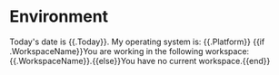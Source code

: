# Environment

Today's date is {{.Today}}.
My operating system is: {{.Platform}}
{{if .WorkspaceName}}You are working in the following workspace: {{.WorkspaceName}}.{{else}}You have no current workspace.{{end}}
